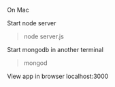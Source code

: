 On Mac

Start node server
>node server.js

Start mongodb in another terminal
>mongod

View app in browser
localhost:3000